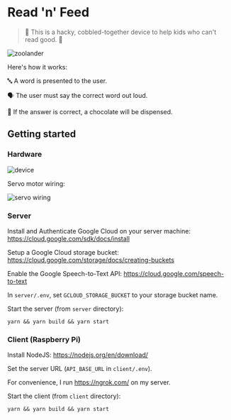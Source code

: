 # Read 'n' Feed

> 👧 This is a hacky, cobbled-together device to help kids who can't read good. 👦

![zoolander](https://github.com/blairjordan/readfeed/raw/main/media/zoolander-plaque.png)

Here's how it works:

🔤 A word is presented to the user.

🗣 The user must say the correct word out loud.

🍫 If the answer is correct, a chocolate will be dispensed.

## Getting started

### Hardware

![device](https://github.com/blairjordan/readfeed/raw/main/media/device.png)

Servo motor wiring:

![servo wiring](https://github.com/blairjordan/readfeed/raw/main/media/wiring.png)

### Server

Install and Authenticate Google Cloud on your server machine: https://cloud.google.com/sdk/docs/install

Setup a Google Cloud storage bucket: https://cloud.google.com/storage/docs/creating-buckets

Enable the Google Speech-to-Text API: https://cloud.google.com/speech-to-text

In `server/.env`, set `GCLOUD_STORAGE_BUCKET` to your storage bucket name.

Start the server (from `server` directory):

```
yarn && yarn build && yarn start
```

### Client (Raspberry Pi)

Install NodeJS: https://nodejs.org/en/download/

Set the server URL (`API_BASE_URL` in `client/.env`).

For convenience, I run https://ngrok.com/ on my server.

Start the client (from `client` directory):

```
yarn && yarn build && yarn start
```